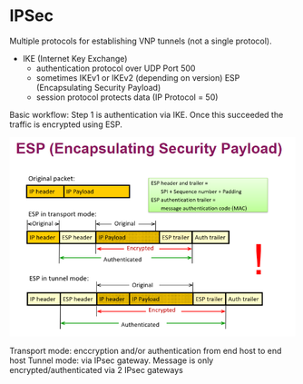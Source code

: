 
# IPSec

Multiple protocols for establishing VNP tunnels (not a single protocol). 

- IKE (Internet Key Exchange) 
    - authentication protocol over UDP Port 500
    - sometimes IKEv1 or IKEv2 (depending on version)
ESP (Encapsulating Security Payload)
    - session protocol protects data (IP Protocol = 50)

Basic workflow: Step 1 is authentication via IKE. Once this succeeded the traffic is encrypted using ESP. 


![IPSec ESP payload](IpSec_package.png)


Transport mode:  enccryption and/or authentication from end host to end host
Tunnel mode: via IPsec gateway. Message is only encrypted/authenticated via 2 IPsec gateways